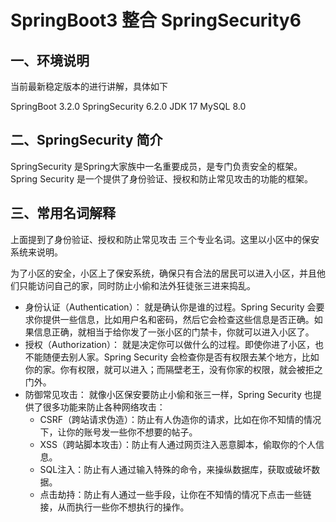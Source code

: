 # SpringBoot3 整合 SpringSecurity6

## 一、环境说明

当前最新稳定版本的进行讲解，具体如下

SpringBoot 3.2.0
SpringSecurity 6.2.0
JDK 17
MySQL 8.0

## 二、SpringSecurity 简介

SpringSecurity 是Spring大家族中一名重要成员，是专门负责安全的框架。Spring Security 是一个提供了身份验证、授权和防止常见攻击的功能的框架。

## 三、常用名词解释

上面提到了身份验证、授权和防止常见攻击 三个专业名词。这里以小区中的保安系统来说明。

为了小区的安全，小区上了保安系统，确保只有合法的居民可以进入小区，并且他们只能访问自己的家，同时防止小偷和法外狂徒张三进来捣乱。

- 身份认证（Authentication）：
就是确认你是谁的过程。Spring Security 会要求你提供一些信息，比如用户名和密码，然后它会检查这些信息是否正确。如果信息正确，就相当于给你发了一张小区的门禁卡，你就可以进入小区了。
- 授权（Authorization）：
就是决定你可以做什么的过程。即使你进了小区，也不能随便去别人家。Spring Security 会检查你是否有权限去某个地方，比如你的家。你有权限，就可以进入；而隔壁老王，没有你家的权限，就会被拒之门外。
- 防御常见攻击：
就像小区保安要防止小偷和张三一样，Spring Security 也提供了很多功能来防止各种网络攻击：
    - CSRF（跨站请求伪造）：防止有人伪造你的请求，比如在你不知情的情况下，让你的账号发一些你不想要的帖子。
    - XSS（跨站脚本攻击）：防止有人通过网页注入恶意脚本，偷取你的个人信息。
    - SQL注入：防止有人通过输入特殊的命令，来操纵数据库，获取或破坏数据。
    - 点击劫持：防止有人通过一些手段，让你在不知情的情况下点击一些链接，从而执行一些你不想执行的操作。